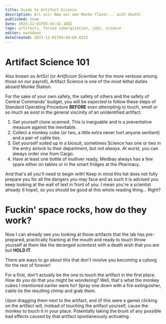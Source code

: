 ```yaml
---
title: Guide to Artifact Science
description: Art sci! Now our own Monke flavor... with death!
published: true
date: 2023-12-01T05:34:42.108Z
tags: artifacts, forced cyborgization, jobs, science
editor: markdown
dateCreated: 2023-12-01T04:44:04.023Z
---
```


# Artifact Science 101

Also known as ArtSci (or *Artificium Scientiae* for the more verbose among those on our payroll), Artifact Science is one of the most lethal duties aboard Monke Station.

For the sake of your own safety, the safety of others and the safety of Central Commands' budget, you will be *expected* to follow these steps of Standard Operating Procedure **BEFORE** even attempting to touch, smell or so much as exist in the general viscinity of an unidentified artifact.

1. Get yourself clone scanned. This is inarguable and is a preventative measure against the inevitable.
1. Collect a monkey cube (or two, a little extra never hurt anyone sentient) and a pair of cable ties.
1. Get yourself suited up in a biosuit, sometimes Science has one or two in the entry airlock to their department, *but not always*. At worst, you can always order one from Cargo.
1. Have at least one bottle of multiver ready, Medbay always has a few spare either on tables or in the smart fridges at the Pharmacy.

And that's all you'll need to begin with! Keep in mind this list does not fully prepare you for all the dangers you may face and as such it is advised you keep looking at the wall of text in front of you. I mean you're a scientist already (I hope), so you should be good at this whole reading thing... Right?
# Fuckin' space rocks, how do they work?
Now I can already see you looking at those artifacts that the lab has pre-prepared, practically foaming at the mouth and ready to touch throw yourself at them like the deranged scientsist with a death wish that you are but **HOLD IT**.

There are ways to go about this that don't involve you becoming a cyborg for the rest of forever!

For a first, don't actually be the one to touch the artifact in the first place. How do you do that you might be wondering? Well, that's what the monkey cubes I mentioned earlier were for! Spray one down with a fire extinguisher, cable tie the resulting chimp and grab them.

Upon dragging them next to the artifact, and (if this were a game) clicking on the artifact will, instead of touching the artifact yourself, cause the monkey to touch it in your place. Potentially taking the brunt of any possible bad effects caused by that artifact spontaneously activating.




